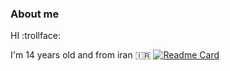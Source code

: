 ### About me
HI :trollface:

I'm 14 years old and from iran 🇮🇷
[![Readme Card](https://github-readme-stats.vercel.app/api/pin/?username=UnknownLegendary&repo=UnknownLegendary&theme=ambient_gradient)](https://github.com/UnknownLegendary/UnknownLegendary)



<!--
**overninja/overninja** is a ✨ _special_ ✨ repository because its `README.md` (this file) appears on your GitHub profile.

Here are some ideas to get you started:

- 🔭 I’m currently working on ...
- 🌱 I’m currently learning ...
- 👯 I’m looking to collaborate on ...
- 🤔 I’m looking for help with ...
- 💬 Ask me about ...
- 📫 How to reach me: ...
- 😄 Pronouns: ...
- ⚡ Fun fact: ...
-->
